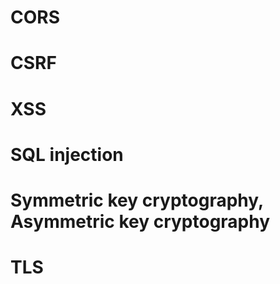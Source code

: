 # CORS

# CSRF

# XSS

# SQL injection

# Symmetric key cryptography, Asymmetric key cryptography

# TLS
